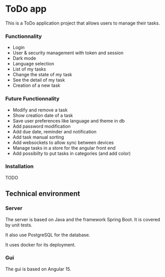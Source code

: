 # ToDo app
This is a ToDo application project that allows users to manage their tasks.

### Functionnality
- Login 
- User & security management with token and session
- Dark mode
- Language selection
- List of my tasks
- Change the state of my task
- See the detail of my task
- Creation of a new task

### Future Functionnality
- Modify and remove a task
- Show creation date of a task
- Save user preferences like language and theme in db
- Add password modification
- Add due date, reminder and notification
- Add task manual sorting
- Add websockets to allow sync between devices
- Manage tasks in a store for the angular front end
- Add possibilty to put tasks in categories (and add color)

### Installation
TODO

## Technical environment
### Server
The server is based on Java and the framework Spring Boot. It is covered by unit tests.

It also use PostgreSQL for the database.

It uses docker for its deployment.

### Gui
The gui is based on Angular 15.
